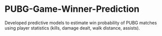 # PUBG-Game-Winner-Prediction
Developed predictive models to estimate win probability of PUBG matches using player statistics (kills, damage dealt, walk distance, assists).
